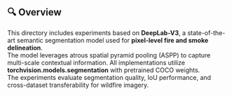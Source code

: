 ## 🔍 Overview
This directory includes experiments based on **DeepLab-V3**, a state-of-the-art semantic segmentation model used for **pixel-level fire and smoke delineation**.  
The model leverages atrous spatial pyramid pooling (ASPP) to capture multi-scale contextual information. All implementations utilize **torchvision.models.segmentation** with pretrained COCO weights.  
The experiments evaluate segmentation quality, IoU performance, and cross-dataset transferability for wildfire imagery.
